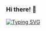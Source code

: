 ### Hi there! 👋

<a href="https://git.io/typing-svg"><img src="https://readme-typing-svg.demolab.com?font=Fira+Code&pause=1000&random=false&width=900&lines=My+name+is+Anzhelika.+I+am+Software+QA+engineer+with+4+years+of+experience+." alt="Typing SVG" /></a>

